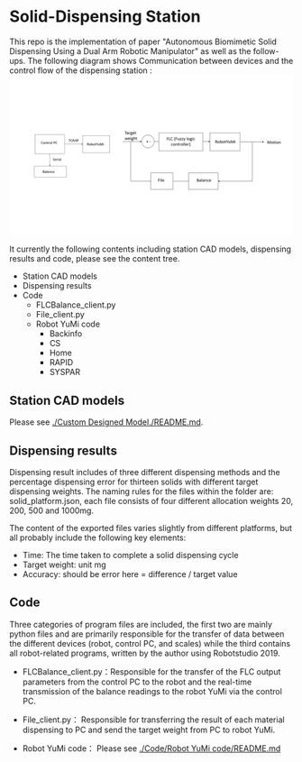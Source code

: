 #  Solid-Dispensing Station

This repo is the implementation of paper "Autonomous Biomimetic Solid Dispensing Using a Dual Arm Robotic Manipulator" as well as the follow-ups. The following diagram shows Communication between devices and the control flow of the dispensing station :
![readme.png](https://github.com/fourteenjiang/Solid-dispensing/blob/96607c384b5fb373e05df6f81d1b85da383d3a02/readme.png)


It currently the following contents including station CAD models, dispensing results and code, please see the content tree. 

- Station CAD models
- Dispensing results
- Code
  - FLCBalance_client.py
  - File_client.py
  - Robot YuMi code
    - Backinfo
    - CS
    - Home
    - RAPID
    - SYSPAR




## Station CAD models


Please see  [./Custom Designed Model./README.md](https://github.com/fourteenjiang/Solid-dispensing/blob/main/Station%20CAD%20models/README.md).

## Dispensing results

Dispensing result includes of three different dispensing methods and the percentage dispensing error for thirteen solids with different target dispensing weights. The naming rules for the files within the folder are: solid_platform.json, each file consists of four different allocation weights 20, 200, 500 and 1000mg. 

The content of the exported files varies slightly from different platforms, but all probably include the following key elements:

 - Time: The time taken to complete a solid dispensing cycle
 - Target weight: unit mg
 - Accuracy: should be error here = difference / target value

## Code 

Three categories of program files are included, the first two are mainly python files and are primarily responsible for the transfer of data between the different devices (robot, control PC, and scales) while the third contains all robot-related programs, written by the author using Robotstudio 2019.

  - FLCBalance_client.py：Responsible for the transfer of the FLC output parameters from the control PC to the robot and the real-time transmission of the balance readings to the robot YuMi via the control PC.

  - File_client.py： Responsible for transferring the result of each material dispensing to PC and send the target weight from PC to robot YuMi.

  - Robot YuMi code： Please see [./Code/Robot YuMi code/README.md](https://github.com/fourteenjiang/Solid-dispensing/blob/172dcfe219b5fe842aeb9c061d4efa964f9e0266/Code/Robot%20YuMi%20code/README.md)



